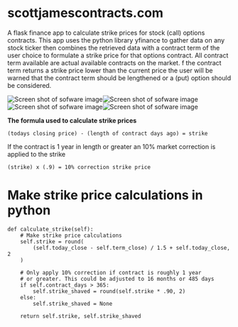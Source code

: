 # scottjamescontracts.com
A flask finance app to calculate strike prices for stock (call) options contracts. This app uses the python library yfinance to gather data on any stock ticker then combines the retrieved data with a contract term of the user choice to formulate a strike price for that options contract. All contract term available are actual available contracts on the market. f the contract term returns a strike price lower than the current price the user will be warned that the contract term should be lengthened or a (put) option should be considered.

![Screen shot of sofware image](https://github.com/graylagx2/Images/blob/master/home.png)![Screen shot of sofware image](https://github.com/graylagx2/Images/blob/master/contract_expiration.png)
![Screen shot of sofware image](https://github.com/graylagx2/Images/blob/master/contract_data.png)![Screen shot of sofware image](https://github.com/graylagx2/Images/blob/master/C_data_err.png)

**The formula used to calculate strike prices**

    (todays closing price) - (length of contract days ago) = strike

If the contract is 1 year in length or greater an 10% market correction is applied to the strike

    (strike) x (.9) = 10% correction strike price

# Make strike price calculations in python

    def calculate_strike(self):
        # Make strike price calculations
        self.strike = round(
            (self.today_close - self.term_close) / 1.5 + self.today_close, 2
        )

        # Only apply 10% correction if contract is roughly 1 year
        # or greater. This could be adjusted to 16 months or 485 days
        if self.contract_days > 365:
            self.strike_shaved = round(self.strike * .90, 2)
        else:
            self.strike_shaved = None

        return self.strike, self.strike_shaved
